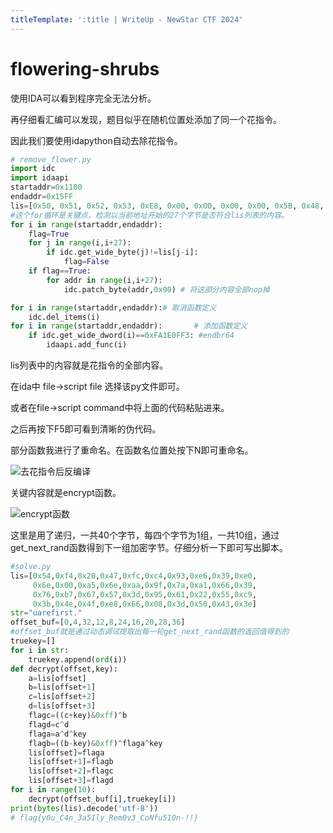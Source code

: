 ```yaml
---
titleTemplate: ':title | WriteUp - NewStar CTF 2024'
---
```

# flowering-shrubs

使用IDA可以看到程序完全无法分析。

再仔细看汇编可以发现，题目似乎在随机位置处添加了同一个花指令。

因此我们要使用idapython自动去除花指令。

```python
# remove_flower.py
import idc
import idaapi
startaddr=0x1100
endaddr=0x15FF
lis=[0x50, 0x51, 0x52, 0x53, 0xE8, 0x00, 0x00, 0x00, 0x00, 0x5B, 0x48, 0x81, 0xC3, 0x12, 0x00, 0x00, 0x00, 0x48, 0x89, 0x5C, 0x24, 0x18, 0x48, 0x83, 0xC4, 0x18,0xC3]
#这个for循环是关键点，检测以当前地址开始的27个字节是否符合lis列表的内容。
for i in range(startaddr,endaddr):
    flag=True
    for j in range(i,i+27):
        if idc.get_wide_byte(j)!=lis[j-i]:
            flag=False
    if flag==True:
        for addr in range(i,i+27):
            idc.patch_byte(addr,0x90) # 将这部分内容全部nop掉

for i in range(startaddr,endaddr):# 取消函数定义
    idc.del_items(i)
for i in range(startaddr,endaddr):       # 添加函数定义
    if idc.get_wide_dword(i)==0xFA1E0FF3: #endbr64
        idaapi.add_func(i)
```

lis列表中的内容就是花指令的全部内容。

在ida中 file->script file 选择该py文件即可。

或者在file->script command中将上面的代码粘贴进来。

之后再按下F5即可看到清晰的伪代码。

部分函数我进行了重命名。在函数名位置处按下N即可重命名。

![去花指令后反编译](/assets/images/wp/2024/week3/flowering-shrubs_1.png)

关键内容就是encrypt函数。

![encrypt函数](/assets/images/wp/2024/week3/flowering-shrubs_2.png)

这里是用了递归，一共40个字节，每四个字节为1组，一共10组，通过get_next_rand函数得到下一组加密字节。仔细分析一下即可写出脚本。

```python
#solve.py
lis=[0x54,0xf4,0x20,0x47,0xfc,0xc4,0x93,0xe6,0x39,0xe0,
     0x6e,0x00,0xa5,0x6e,0xaa,0x9f,0x7a,0xa1,0x66,0x39,
     0x76,0xb7,0x67,0x57,0x3d,0x95,0x61,0x22,0x55,0xc9,
     0x3b,0x4e,0x4f,0xe8,0x66,0x08,0x3d,0x50,0x43,0x3e]
str="uarefirst."
offset_buf=[0,4,32,12,8,24,16,20,28,36]
#offset_buf就是通过动态调试提取出每一轮get_next_rand函数的返回值得到的
truekey=[]
for i in str:
    truekey.append(ord(i))
def decrypt(offset,key):
    a=lis[offset]
    b=lis[offset+1]
    c=lis[offset+2]
    d=lis[offset+3]
    flagc=((c+key)&0xff)^b
    flagd=c^d
    flaga=a^d^key
    flagb=((b-key)&0xff)^flaga^key
    lis[offset]=flaga
    lis[offset+1]=flagb
    lis[offset+2]=flagc
    lis[offset+3]=flagd
for i in range(10):
    decrypt(offset_buf[i],truekey[i])
print(bytes(lis).decode('utf-8'))
# flag{y0u_C4n_3a51ly_Rem0v3_CoNfu510n-!!}
```

